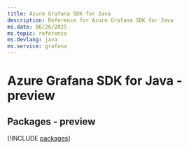 ```yaml
---
title: Azure Grafana SDK for Java
description: Reference for Azure Grafana SDK for Java
ms.date: 06/26/2025
ms.topic: reference
ms.devlang: java
ms.service: grafana
---
```

# Azure Grafana SDK for Java - preview
## Packages - preview
[!INCLUDE [packages](grafana-index.md)]
